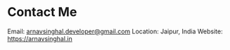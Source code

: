 # Contact Me

Email: arnavsinghal.developer@gmail.com
Location: Jaipur, India
Website: https://arnavsinghal.in
